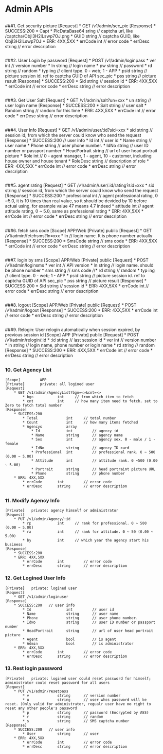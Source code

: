 # Admin APIs

##
###1. Get security picture
	[Request]
  		* GET /v1/admin/sec_pic
	[Response]
		* SUCCESS:200 
			* Capt
				* PicDataBase64	sring	// captcha url, like /captcha/ObjI3H2lLswp7OJ.png
				* GUID			string	// captcha GUID, like ObjI3H2lLswp7OJ
		* ERR: 4XX,5XX
	  		* errCode		int			// error code
	  		* errDesc		string		// error description
##

###2. User Login by password
	[Request]
  		* POST /v1/admin/loginpass
	  		* ver			int			// version number
	  		* ln			string 		// login name
	  		* pw			string		// password
	  		* rd			string		// random
	  		* typ			ing 		// client type. 0 - web; 1 - APP
	  		* psid			string		// picture session id. ref to captcha GUID of API sec_pic
	  		* pss			string 		// picture result
	[Response]
		* SUCCESS:200 
			* Sid			string		// session id
		* ERR: 4XX,5XX
	  		* errCode		int			// error code
	  		* errDesc		string		// error description
##

###3. Get User Salt
	[Request]
		* GET /v1/admin/salt?un=xxx
			* un			string 		// user login name
	[Response]
		* SUCCESS:200
			* Salt   	string			// user salt
			* Random 	string			// random for this time
 		* ERR: 4XX,5XX
	  		* errCode		int			// error code
	  		* errDesc		string		// error description
	
##

###4. User Info
	[Request]
  		* GET /v1/admin/user/:id?sid=xxx
  			* sid			string 		// session id, from which the server could know who send the request
	[Response]
		* SUCCESS:200 	// user info
			* Id				int			// user id
			* Name				string		// user name
			* Phone				string		// user phone number.
			* IdNo				string		// user ID number or passport number
			* HeadPortrait		string		// url of user head portrait picture
			* Role				int 		// 0 - agent manager, 1 - agent, 10 - customer, including house owner and house tenant
			* RoleDesc			string		// description of role
		* ERR: 4XX,5XX
	  		* errCode		int			// error code
	  		* errDesc		string		// error description
##

###5. agent rating
	[Request]
  		* GET /v1/admin/user/:id/rating?sid=xxx
  			* sid			string 		// session id, from which the server could know who send the request
	[Response]
		* SUCCESS:200 
			* professional	int		// agent professional rating, 0 ~5.0, it is 10 times than real value, so it should be devided by 10 before actual using, for example value 47 means 4.7 indeed
			* attitude		int 	// agent attitude rating, 0 ~ 5.0, same as prefessional rating
		* ERR: 4XX,5XX
	  		* errCode		int			// error code
	  		* errDesc		string		// error description
##

###6. fetch sms code
	[Scope]			APP/Web
	[Private]		public
	[Request]
  		* GET /v1/admin/fetchsms?ln=xxx
  			* ln		// login name. It is phone number actually
	[Response]
		* SUCCESS:200 
			* SmsCode		string		// sms code
		* ERR: 4XX,5XX
	  		* errCode		int			// error code
	  		* errDesc		string		// error description
##

###7. login by sms
	[Scope]			APP/Web
	[Private]		public
	[Request]
  		* POST /v1/admin/loginsms
	  		* ver			int 		// API version
	  		* ln			string 		// login name. should be phone number
  			* sms			string 		// sms code
	  		//* rd			string		// random
	  		* typ			ing 		// client type. 0 - web; 1 - APP
	  		* psid			string		// picture session id. ref to captcha GUID of API sec_pic
	  		* pss			string 		// picture result
	[Response]
		* SUCCESS:200 
			* Sid			string		// session id
		* ERR: 4XX,5XX
	  		* errCode		int			// error code
	  		* errDesc		string		// error description
##

###8. logout
	[Scope]			APP/Web
	[Private]		public
	[Request]
  		* POST /v1/admin/logout
	[Response]
		* SUCCESS:200 
		* ERR: 4XX,5XX
	  		* errCode		int			// error code
	  		* errDesc		string		// error description
##

###9. Relogin: User relogin automatically when session expired, by previous session id
	[Scope]			APP
	[Private]		public
	[Request]
  		* POST /v1/admin/relogin/:id
	  		* :id			string		// last session id
	  		* ver			int			// version number
	  		* ln			string		// login name, phone number or login name
	  		* rd			string		// random
	[Response]
		* SUCCESS:200 
		* ERR: 4XX,5XX
	  		* errCode		int			// error code
	  		* errDesc		string		// error description
##

### 10. Get Agency List
	[Scope]			APP
	[Private]		private: all logined user
	[Request]
  		* GET /v1/admin/AgencyList?bgn=<>&cnt=<>
	  		* bgn			int		// from which item to fetch
	  		* cnt			int		// how many item need to fetch. set to Zero to fetch total number
	[Response]
		* SUCCESS:200 
			* Total    			int		// total number
			* Count				int		// how many items fetched
			* Agencys			array
				* Id			int 		// agency id
				* Name			string		// agency name
				* Sex			int 		// agency sex. 0 - male / 1 - female
				* IdNo			string		// agency ID card
				* Professional	int			// professional rank. 0 ~ 500 (0.00 ~ 5.00)
				* Attitude		int			// attitude rank. 0 ~500 (0.00 ~ 5.00)
				* Portrait		string		// head portraint picture URL
				* Phone			string		// phone number
		* ERR: 4XX,5XX
	  		* errCode		int			// error code
	  		* errDesc		string		// error description
##

### 11. Modify Agency Info
	[Private]	private: agency himself or administrator
	[Request]
  		* PUT /v1/admin/Agency/:id
	  		* rp			int		// rank for professional. 0 ~ 500 (0.00 ~ 5.00)
	  		* ra			int		// rank for attitude. 0 ~ 50 (0.00 ~ 5.00)
	  		* by			int		// which year the agency start his business
	[Response]
		* SUCCESS:200 
		* ERR: 4XX,5XX
	  		* errCode		int			// error code
	  		* errDesc		string		// error description

### 12. Get Logined User Info
	[Private]	private: logined user
	[Request]
  		* GET /v1/admin/loginuser
	[Response]
		* SUCCESS:200 	// user info
			* Id				int			// user id
			* Name				string		// user name
			* Phone				string		// user phone number.
			* IdNo				string		// user ID number or passport number
			* HeadPortrait		string		// url of user head portrait picture
			* Agent				bool		// is agent
			* Admin				bool		// is administrator
		* ERR: 4XX,5XX
	  		* errCode		int			// error code
	  		* errDesc		string		// error description

### 13. Rest login password
	[Private]	private: logined user could reset password for himself; administrator could reset password for all users
	[Request]
  		* PUT /v1/admin/resetpass
	  		* v				string		// version number
	  		* u				string		// user whos password will be reset. (Only valid for administrator, regualr user have no right to reset any other people's password
	  		* p				string		// password (Encrypted by AES)
	  		* r				string		// random
	  		* s				string		// SMS captcha number
	[Response]
		* SUCCESS:200 	// user info
			* User			string		// user
		* ERR: 4XX,5XX
	  		* errCode		int			// error code
	  		* errDesc		string		// error description
